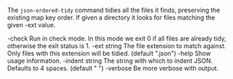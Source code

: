 The `json-ordered-tidy` command tidies all the files it finds, preserving the
existing map key order. If given a directory it looks for files matching the
given -ext value.

-check
    Run in check mode. In this mode we exit 0 if all files are already tidy, otherwise the exit status is 1.
-ext string
    The file extension to match against. Only files with this extension will be tidied. (default ".json")
-help
    Show usage information.
-indent string
    The string with which to indent JSON. Defaults to 4 spaces. (default "    ")
-verbose
    Be more verbose with output.
